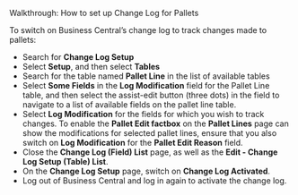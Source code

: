 Walkthrough: How to set up Change Log for Pallets

To switch on Business Central’s change log to track changes made to pallets:

* Search for **Change Log Setup**
* Select **Setup**, and then select **Tables**
* Search for the table named **Pallet Line** in the list of available tables
* Select **Some Fields** in the **Log Modification** field for the Pallet Line table, and then select the assist-edit button (three dots) in the field to navigate to a list of available fields on the pallet line table.
* Select **Log Modification** for the fields for which you wish to track changes. To enable the **Pallet Edit factbox** on the **Pallet Lines** page can show the modifications for selected pallet lines, ensure that you also switch on **Log Modification** for the **Pallet Edit Reason** field.
* Close the **Change Log (Field) List** page, as well as the **Edit - Change Log Setup (Table) List**.
* On the **Change Log Setup** page, switch on **Change Log Activated**.
* Log out of Business Central and log in again to activate the change log.
